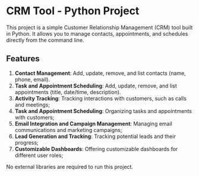 # CRM Tool - Python Project

This project is a simple Customer Relationship Management (CRM) tool built in Python. It allows you to manage contacts, appointments, and schedules directly from the command line.

## Features
1. **Contact Management**: Add, update, remove, and list contacts (name, phone, email).
2. **Task and Appointment Scheduling**: Add, update, remove, and list appointments (title, date/time, description).
3. **Activity Tracking**: Tracking interactions with customers, such as calls and meetings; 
4. **Task and Appointment Scheduling**: Organizing tasks and appointments with customers; 
5. **Email Integration and Campaign Management**: Managing email communications and marketing 
campaigns;
6. **Lead Generation and Tracking**: Tracking potential leads and their progress; 
7. **Customizable Dashboards**: Offering customizable dashboards for different user roles; 

No external libraries are required to run this project.
